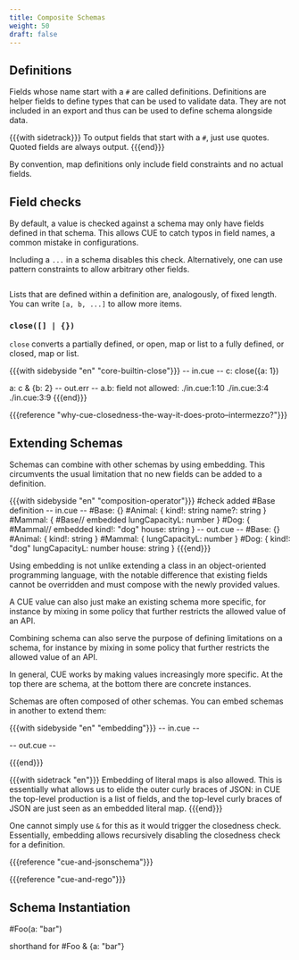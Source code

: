 ```yaml
---
title: Composite Schemas
weight: 50
draft: false
---
```


## Definitions

Fields whose name start with a `#` are called <def>definitions</def>.
Definitions are helper fields to define types that can be used to validate data.
They are not included in an export and thus can be used to define schema
alongside data.

{{{with sidetrack}}}
To output fields that start with a `#`, just use quotes. Quoted fields are
always output.
{{{end}}}

By convention, map definitions only include field constraints and no actual
fields.

## Field checks

By default, a value is checked against a schema may only have fields defined in
that schema.
This allows CUE to catch typos in field names, a common mistake in
configurations.

Including a `...` in a schema disables this check. Alternatively, one can use
pattern constraints to allow arbitrary other fields.

```

```

Lists that are defined within a definition are, analogously, of fixed length.
You can write `[a, b, ...]` to allow more items.

### `close([] | {})`

`close` converts a partially defined, or open, map or list to a fully defined,
or closed, map or list.

{{{with sidebyside "en" "core-builtin-close"}}}
-- in.cue --
c: close({a: 1})

a: c & {b: 2}
-- out.err --
a.b: field not allowed:
    ./in.cue:1:10
    ./in.cue:3:4
    ./in.cue:3:9
{{{end}}}

{{{reference "why-cue-closedness-the-way-it-does-proto–intermezzo?"}}}

## Extending Schemas

Schemas can combine with other schemas by using embedding.
This circumvents the usual limitation that no new fields can be added to a
definition.

{{{with sidebyside "en" "composition-operator"}}}
#check added #Base definition
-- in.cue --
#Base: {}
#Animal: {
	kind!: string
	name?: string
}
#Mammal: {
	#Base// embedded
	lungCapacityL: number
}
#Dog: {
	#Mammal// embedded
	kind!: "dog"
	house: string
}
-- out.cue --
#Base: {}
#Animal: {
    kind!: string
}
#Mammal: {
    lungCapacityL: number
}
#Dog: {
    kind!:         "dog"
    lungCapacityL: number
    house:         string
}
{{{end}}}

Using embedding is not unlike extending a class in an object-oriented
programming language, with the notable difference that existing fields cannot be
overridden and must compose with the newly provided values.

A CUE value can also just make an existing schema more specific, for instance by
mixing in some policy that further restricts the allowed value of an API.

Combining schema can also serve the purpose of defining limitations on a schema,
for instance by mixing in some policy that further restricts the allowed value
of an API.

In general, CUE works by making values increasingly more specific. At the top
there are schema, at the bottom there are concrete instances.

Schemas are often composed of other schemas. You can embed schemas in another to
extend them:

{{{with sidebyside "en" "embedding"}}}
-- in.cue --

-- out.cue --

{{{end}}}

{{{with sidetrack "en"}}}
Embedding of literal maps is also allowed. This is essentially what allows us to
elide the outer curly braces of JSON: in CUE the top-level production is a list
of fields, and the top-level curly braces of JSON are just seen as an embedded
literal map.
{{{end}}}

One cannot simply use `&` for this as it would trigger the closedness check.
Essentially, embedding allows recursively disabling the closedness check for a
definition.

{{{reference "cue-and-jsonschema"}}}

{{{reference "cue-and-rego"}}}

## Schema Instantiation

#Foo(a: "bar")

shorthand for #Foo & {a: "bar"}



